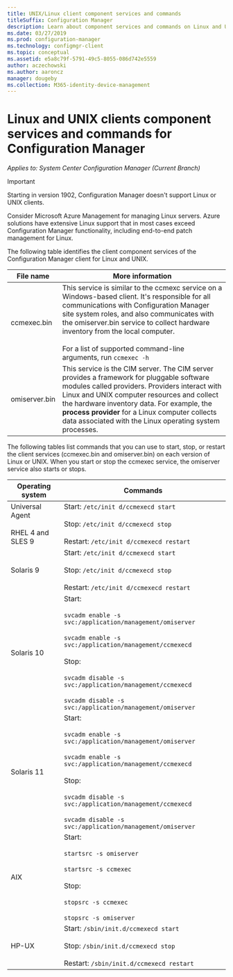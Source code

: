 ```yaml
---
title: UNIX/Linux client component services and commands
titleSuffix: Configuration Manager
description: Learn about component services and commands on Linux and UNIX clients in Configuration Manager.
ms.date: 03/27/2019
ms.prod: configuration-manager
ms.technology: configmgr-client
ms.topic: conceptual
ms.assetid: e5a8c79f-5791-49c5-8055-086d742e5559
author: aczechowski
ms.author: aaroncz
manager: dougeby
ms.collection: M365-identity-device-management
---
```


# Linux and UNIX clients component services and commands for Configuration Manager

*Applies to: System Center Configuration Manager (Current Branch)*

> [!Important]  
> Starting in version 1902, Configuration Manager doesn't support Linux or UNIX clients. 
> 
> Consider Microsoft Azure Management for managing Linux servers. Azure solutions have extensive Linux support that in most cases exceed Configuration Manager functionality, including end-to-end patch management for Linux.


 The following table identifies the client component services of the Configuration Manager client for Linux and UNIX.  

|File name|More information|  
|---------------|----------------------|  
|ccmexec.bin|This service is similar to the ccmexc service on a Windows-based client. It's responsible for all communications with Configuration Manager site system roles, and also communicates with the omiserver.bin service to collect hardware inventory from the local computer.<br /><br /> For a list of supported command-line arguments, run `ccmexec -h`|  
|omiserver.bin|This service is the CIM server. The CIM server provides a framework for pluggable software modules called providers. Providers interact with Linux and UNIX computer resources and collect the hardware inventory data. For example, the **process provider** for a Linux computer collects data associated with the Linux operating system processes.|  

 The following tables list commands that you can use to start, stop, or restart the client services (ccmexec.bin and omiserver.bin) on each version of Linux or UNIX. When you start or stop the ccmexec service, the omiserver service also starts or stops.  

|Operating system|Commands|  
|----------------------|--------------|  
|Universal Agent<br /><br /> RHEL 4 and SLES 9|Start: `/etc/init d/ccmexecd start`<br /><br /> Stop: `/etc/init d/ccmexecd stop`<br /><br /> Restart: `/etc/init d/ccmexecd restart`|  
|Solaris 9|Start: `/etc/init d/ccmexecd start`<br /><br /> Stop: `/etc/init d/ccmexecd stop`<br /><br /> Restart: `/etc/init d/ccmexecd restart`|  
|Solaris 10|Start:<br /><br /> `svcadm enable -s svc:/application/management/omiserver`<br /><br /> `svcadm enable -s svc:/application/management/ccmexecd`<br /><br /> Stop:<br /><br /> `svcadm disable -s svc:/application/management/ccmexecd`<br /><br /> `svcadm disable -s svc:/application/management/omiserver`|  
|Solaris 11|Start:<br /><br /> `svcadm enable -s svc:/application/management/omiserver`<br /><br /> `svcadm enable -s svc:/application/management/ccmexecd`<br /><br /> Stop:<br /><br /> `svcadm disable -s svc:/application/management/ccmexecd`<br /><br /> `svcadm disable -s svc:/application/management/omiserver`|  
|AIX|Start:<br /><br /> `startsrc -s omiserver`<br /><br /> `startsrc -s ccmexec`<br /><br /> Stop:<br /><br /> `stopsrc -s ccmexec`<br /><br /> `stopsrc -s omiserver`|  
|HP-UX|Start: `/sbin/init.d/ccmexecd start`<br /><br /> Stop: `/sbin/init.d/ccmexecd stop`<br /><br /> Restart: `/sbin/init.d/ccmexecd restart`|  
